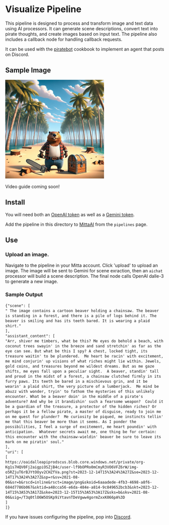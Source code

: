 # Visualize Pipeline
This pipeline is designed to process and transform image and text data using AI processors. It can generate scene descriptions, convert text into pirate thoughts, and create images based on input text. The pipeline also includes a callback node for handling callback requests.

It can be used with the [piratebot](https://github.com/MittaAI/mitta-community/blob/main/cookbooks/piratebot) cookbook to implement an agent that posts on Discord.

## Sample Image
<img src="https://raw.githubusercontent.com/MittaAI/mitta-community/main/cookbooks/visualize/chest.png" width="313">

Video guide coming soon!

## Install
You will need both an [OpenAI token](https://platform.openai.com/api-keys) as well as a [Gemini token](https://makersuite.google.com/app/apikey).

Add the pipeline in this directory to [MittaAI](https://mitta.ai) from the `pipelines` page.

## Use
### Upload an image.
Navigate to the pipeline in your Mitta account. Click 'upload' to upload an image. The image will be sent to Gemini for scene exraction, then an `aichat` processor will build a scene description. The final node calls OpenAI dalle-3 to generate a new image.

### Sample Output
```
{"scene": [
" The image contains a cartoon beaver holding a chainsaw. The beaver is standing in a forest, and there is a pile of logs behind it. The beaver is smiling and has its teeth bared. It is wearing a plaid shirt."
],
"assistant_content": [
"Arr, shiver me timbers, what be this? Me eyes do behold a beach, with coconut trees swayin' in the breeze and sand stretchin' as far as the eye can see. But what be this I spy? A chest, locked tight, its treasure waitin' to be plundered.  Me heart be racin' with excitement, me mind conjurin' up visions of what riches might lie within. Jewels, gold coins, and treasures beyond me wildest dreams. But as me gaze shifts, me eyes fall upon a peculiar sight.  A beaver, standin' tall and proud in the midst of a forest, a chainsaw clutched firmly in its furry paws. Its teeth be bared in a mischievous grin, and it be wearin' a plaid shirt, the very picture of a lumberjack.  Me mind be abuzz with wonder, tryin' to fathom the mysteries of this unlikely encounter. What be a beaver doin' in the middle of a pirate's adventure? And why be it brandishin' such a fearsome weapon?  Could it be a guardian of the treasure, a protector of the hidden riches? Or perhaps it be a fellow pirate, a master of disguise, ready to join me on me quest for plunder?  Me curiosity be piqued, me instincts tellin' me that this beaver be more than it seems. As I ponder the possibilities, I feel a surge of excitement, me heart poundin' with anticipation.  Whatever secrets await me, one thing be for certain: this encounter with the chainsaw-wieldin' beaver be sure to leave its mark on me piratin' soul."
],
"uri": [
[
https://oaidalleapiprodscus.blob.core.windows.net/private/org-Kg1s7HQV0Fj2aigpiOSZjB4c/user-lf9bOPRo0mCmyR3VO6VFZ6rW/img-o5RZjuT6rBJYtOOyv2CHZfVa.png?st=2023-12-14T15%3A24%3A27Z&se=2023-12-14T17%3A24%3A27Z&sp=r&sv=2021-08-06&sr=b&rscd=inline&rsct=image/png&skoid=6aaadede-4fb3-4698-a8f6-684d7786b067&sktid=a48cca56-e6da-484e-a814-9c849652bcb3&skt=2023-12-14T15%3A53%3A17Z&ske=2023-12-15T15%3A53%3A17Z&sks=b&skv=2021-08-06&sig=/T3q0tlO6W5OSKp9iYtavnTDeVgww4gormZxxK066pA%3D
]
]}
```

If you have issues configuring the pipeline, pop into [Discord](https://discord.com/invite/SxwcVGQ8j9).
